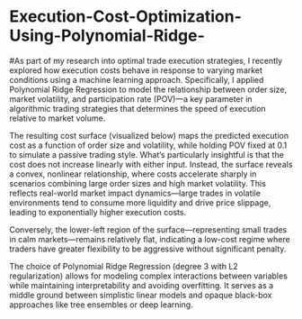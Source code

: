 # Execution-Cost-Optimization-Using-Polynomial-Ridge-
#As part of my research into optimal trade execution strategies, I recently explored how execution costs behave in response to varying market conditions using a machine learning approach. Specifically, I applied Polynomial Ridge Regression to model the relationship between order size, market volatility, and participation rate (POV)—a key parameter in algorithmic trading strategies that determines the speed of execution relative to market volume.

The resulting cost surface (visualized below) maps the predicted execution cost as a function of order size and volatility, while holding POV fixed at 0.1 to simulate a passive trading style. What’s particularly insightful is that the cost does not increase linearly with either input. Instead, the surface reveals a convex, nonlinear relationship, where costs accelerate sharply in scenarios combining large order sizes and high market volatility. This reflects real-world market impact dynamics—large trades in volatile environments tend to consume more liquidity and drive price slippage, leading to exponentially higher execution costs.

Conversely, the lower-left region of the surface—representing small trades in calm markets—remains relatively flat, indicating a low-cost regime where traders have greater flexibility to be aggressive without significant penalty.

The choice of Polynomial Ridge Regression (degree 3 with L2 regularization) allows for modeling complex interactions between variables while maintaining interpretability and avoiding overfitting. It serves as a middle ground between simplistic linear models and opaque black-box approaches like tree ensembles or deep learning.
